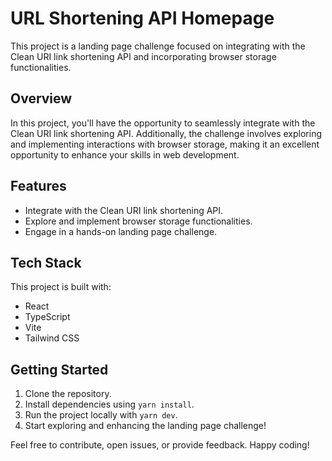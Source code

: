 # URL Shortening API Homepage

This project is a landing page challenge focused on integrating with the Clean URI link shortening API and incorporating browser storage functionalities.

## Overview

In this project, you'll have the opportunity to seamlessly integrate with the Clean URI link shortening API. Additionally, the challenge involves exploring and implementing interactions with browser storage, making it an excellent opportunity to enhance your skills in web development.

## Features

- Integrate with the Clean URI link shortening API.
- Explore and implement browser storage functionalities.
- Engage in a hands-on landing page challenge.

## Tech Stack

This project is built with:

- React
- TypeScript
- Vite
- Tailwind CSS

## Getting Started

1. Clone the repository.
2. Install dependencies using `yarn install`.
3. Run the project locally with `yarn dev`.
4. Start exploring and enhancing the landing page challenge!

Feel free to contribute, open issues, or provide feedback. Happy coding!